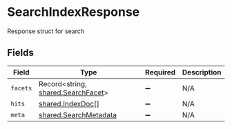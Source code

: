 # SearchIndexResponse

Response struct for search


## Fields

| Field                                                                           | Type                                                                            | Required                                                                        | Description                                                                     |
| ------------------------------------------------------------------------------- | ------------------------------------------------------------------------------- | ------------------------------------------------------------------------------- | ------------------------------------------------------------------------------- |
| `facets`                                                                        | Record<string, [shared.SearchFacet](../../../sdk/models/shared/searchfacet.md)> | :heavy_minus_sign:                                                              | N/A                                                                             |
| `hits`                                                                          | [shared.IndexDoc](../../../sdk/models/shared/indexdoc.md)[]                     | :heavy_minus_sign:                                                              | N/A                                                                             |
| `meta`                                                                          | [shared.SearchMetadata](../../../sdk/models/shared/searchmetadata.md)           | :heavy_minus_sign:                                                              | N/A                                                                             |